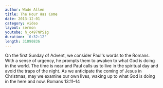 ```yaml
--- 
author: Wade Allen 
title: The Hour Has Come 
date: 2013-12-01 
category: video
layout: sermon
youtube: h_c497NPS1g
duration: '0:32:12'
length: 31090836
---
```


On the first Sunday of Advent, we consider Paul's words to the Romans. With a sense of urgency, he prompts them to awaken to what God is doing in the world. The time is near and Paul calls us to live in the spiritual day and avoid the traps of the night. As we anticipate the coming of Jesus in Christmas, may we examine our own lives, waking up to what God is doing in the here and now. Romans 13:11–14
